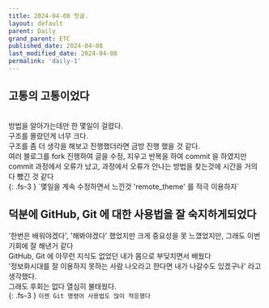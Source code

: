 ```yaml
---
title: 2024-04-08 첫글.
layout: default
parent: Daily
grand_parent: ETC
published_date: 2024-04-08
last_modified_date: 2024-04-08
permalink: 'daily-1'
---
```


## 고통의 고통이었다
<br>
방법을 알아가는데만 한 몇일이 걸렸다.<br>
구조를 몰랐던게 너무 크다.<br>
구조를 좀 더 생각을 해보고 진행했더라면 금방 진행 했을 것 같다.<br>
여러 블로그를 fork 진행하여 글을 수정, 지우고 반복을 하여 commit 을 하였지만<br>
commit 과정에서 오류가 났고, 과정에서 오류가 안나는 방법을 찾는것에 시간을 거의 다 뺐긴 것 같다<br>
{: .fs-3 }
`몇일을 계속 수정하면서 느낀것 'remote_theme' 를 적극 이용하자`

## 덕분에 GitHub, Git 에 대한 사용법을 잘 숙지하게되었다

'한번은 배워야겠다', '해봐야겠다' 했었지만 크게 중요성을 못 느꼈었지만, 그래도 이번 기회에 잘 해낸거 같다<br>
GitHub, Git 에 아무런 지식도 없었던 내가 몸으로 부딪치면서 배웠다<br>
'정보화시대를 잘 이용하지 못하는 사람 나오라고 한다면 내가 나갈수도 있겠구나' 라고 생각했다.<br>
그래도 후회는 없다 열심히 불태웠다.<br>
{: .fs-3 }
`이젠 Git 명령어 사용법도 많이 적응했다`